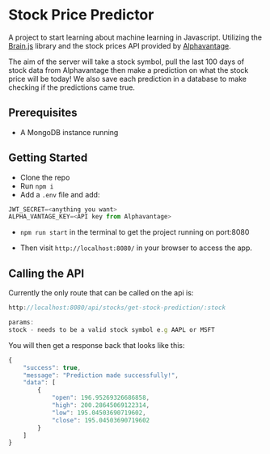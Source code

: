 # Stock Price Predictor

A project to start learning about machine learning in Javascript. Utilizing the [Brain.js](https://brain.js.org/) library and the stock prices API provided by [Alphavantage](https://www.alphavantage.co/).

The aim of the server will take a stock symbol, pull the last 100 days of stock data from Alphavantage then make a prediction on what the stock price will be today! We also save each prediction in a database to make checking if the predictions came true.

## Prerequisites

- A MongoDB instance running

## Getting Started

- Clone the repo
- Run `npm i`
- Add a `.env` file and add:

```javascript
JWT_SECRET=<anything you want>
ALPHA_VANTAGE_KEY=<API key from Alphavantage>
```

- `npm run start` in the terminal to get the project running on port:8080

- Then visit `http://localhost:8080/` in your browser to access the app.

## Calling the API

Currently the only route that can be called on the api is:

```javascript
http://localhost:8080/api/stocks/get-stock-prediction/:stock

params:
stock - needs to be a valid stock symbol e.g AAPL or MSFT
```

You will then get a response back that looks like this:

```javascript
{
    "success": true,
    "message": "Prediction made successfully!",
    "data": [
        {
            "open": 196.95269326686858,
            "high": 200.28645069122314,
            "low": 195.04503690719602,
            "close": 195.04503690719602
        }
    ]
}

```
